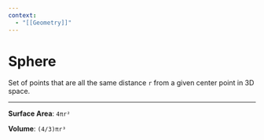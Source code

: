```yaml
---
context:
  - "[[Geometry]]"
---
```


# Sphere

Set of points that are all the same distance `r` from a given center point in 3D space.

---

**Surface Area**: `4πr²`

**Volume**: `(4/3)πr³`
